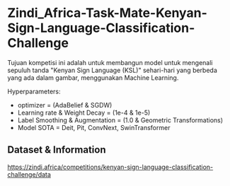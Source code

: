 # Zindi_Africa-Task-Mate-Kenyan-Sign-Language-Classification-Challenge

Tujuan kompetisi ini adalah untuk membangun model untuk mengenali sepuluh tanda "Kenyan Sign Language (KSL)" sehari-hari yang berbeda yang ada dalam gambar, menggunakan Machine Learning.

Hyperparameters: 
- optimizer = (AdaBelief & SGDW) 
- Learning rate & Weight Decay = (1e-4 & 1e-5) 
- Label Smoothing & Augmentation = (1.0 & Geometric Transformations)
- Model SOTA = Deit, Pit, ConvNext, SwinTransformer 

## Dataset & Information 

https://zindi.africa/competitions/kenyan-sign-language-classification-challenge/data

